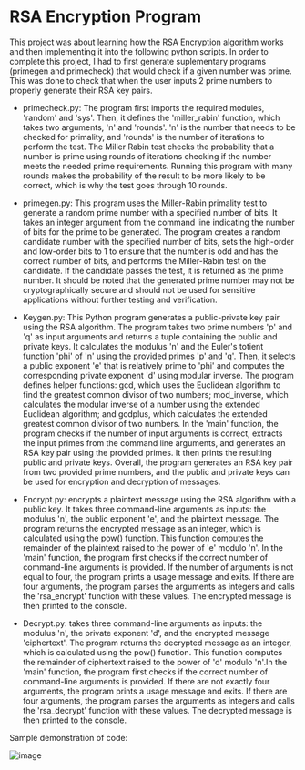 
# RSA Encryption Program

This project was about learning how the RSA Encryption algorithm works and then implementing it into the following python scripts. In order to complete this project, I had to first generate suplementary programs (primegen and primecheck) that would check if a given number was prime. This was done to check that when the user inputs 2 prime numbers to properly generate their RSA key pairs.

- primecheck.py: The program first imports the required modules, 'random' and 'sys'. Then, it defines the 'miller_rabin' function, which takes two arguments, 'n' and 'rounds'. 'n' is the number that needs to be checked for primality, and 'rounds' is the number of iterations to perform the test. The Miller Rabin test checks the probability that a number is prime using rounds of iterations checking if the number meets the needed prime requirements. Running this program with many rounds makes the probability of the result to be more likely to be correct, which is why the test goes through 10 rounds.

- primegen.py: This program uses the Miller-Rabin primality test to generate a random prime number with a specified number of bits. It takes an integer argument from the command line indicating the number of bits for the prime to be generated. The program creates a random candidate number with the specified number of bits, sets the high-order and low-order bits to 1 to ensure that the number is odd and has the correct number of bits, and performs the Miller-Rabin test on the candidate. If the candidate passes the test, it is returned as the prime number. It should be noted that the generated prime number may not be cryptographically secure and should not be used for sensitive applications without further testing and verification. 

- Keygen.py: This Python program generates a public-private key pair using the RSA algorithm. The program takes two prime numbers 'p' and 'q' as input arguments and returns a tuple containing the public and private keys. It calculates the modulus 'n' and the Euler's totient function 'phi' of 'n' using the provided primes 'p' and 'q'. Then, it selects a public exponent 'e' that is relatively prime to 'phi' and computes the corresponding private exponent 'd' using modular inverse. The program defines helper functions: gcd, which uses the Euclidean algorithm to find the greatest common divisor of two numbers; mod_inverse, which calculates the modular inverse of a number using the extended Euclidean algorithm; and gcdplus, which calculates the extended greatest common divisor of two numbers. In the 'main' function, the program checks if the number of input arguments is correct, extracts the input primes from the command line arguments, and generates an RSA key pair using the provided primes. It then prints the resulting public and private keys. Overall, the program generates an RSA key pair from two provided prime numbers, and the public and private keys can be used for encryption and decryption of messages.

- Encrypt.py: encrypts a plaintext message using the RSA algorithm with a public key. It takes three command-line arguments as inputs: the modulus 'n', the public exponent 'e', and the plaintext message. The program returns the encrypted message as an integer, which is calculated using the pow() function. This function computes the remainder of the plaintext raised to the power of 'e' modulo 'n'. In the 'main' function, the program first checks if the correct number of command-line arguments is provided. If the number of arguments is not equal to four, the program prints a usage message and exits. If there are four arguments, the program parses the arguments as integers and calls the 'rsa_encrypt' function with these values. The encrypted message is then printed to the console.

- Decrypt.py: takes three command-line arguments as inputs: the modulus 'n', the private exponent 'd', and the encrypted message 'ciphertext'. The program returns the decrypted message as an integer, which is calculated using the pow() function. This function computes the remainder of ciphertext raised to the power of 'd' modulo 'n'.In the 'main' function, the program first checks if the correct number of command-line arguments is provided. If there are not exactly four arguments, the program prints a usage message and exits. If there are four arguments, the program parses the arguments as integers and calls the 'rsa_decrypt' function with these values. The decrypted message is then printed to the console.

Sample demonstration of code:


![image](https://github.com/michalmarkevych/mvm/assets/77984440/b8d3b546-4182-4190-ab0f-cfc3447a29b8)



